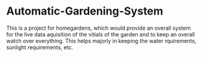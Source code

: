 # Automatic-Gardening-System
This is a project for homegardens, which would provide an overall system for the live data aquisition of the vitials of the garden and to keep an overall watch over everything.
This helps majorly in keeping the water rquirements, sunlight requirements, etc.
